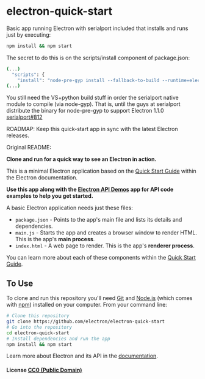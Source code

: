 # electron-quick-start

Basic app running Electron with serialport included that installs and runs just by executing:
 
```bash
npm install && npm start
``` 

The secret to do this is on the scripts/install component of package.json:

```bash
(...)
  "scripts": {
    "install": "node-pre-gyp install --fallback-to-build --runtime=electron --target=1.1.0 --target_arch=x64 --directory=node_modules/serialport/ --update-binary",
(...)
``` 

You still need the VS+python build stuff in order the serialport native module to compile (via node-gyp). 
That is, until the guys at serialport distribute the binary for node-pre-gyp to support Electron 1.1.0 [serialport#812](https://github.com/voodootikigod/node-serialport/issues/812)

ROADMAP: Keep this quick-start app in sync with the latest Electron releases.


Original README:

**Clone and run for a quick way to see an Electron in action.**

This is a minimal Electron application based on the [Quick Start Guide](http://electron.atom.io/docs/latest/tutorial/quick-start) within the Electron documentation.

**Use this app along with the [Electron API Demos](http://electron.atom.io/#get-started) app for API code examples to help you get started.**

A basic Electron application needs just these files:

- `package.json` - Points to the app's main file and lists its details and dependencies.
- `main.js` - Starts the app and creates a browser window to render HTML. This is the app's **main process**.
- `index.html` - A web page to render. This is the app's **renderer process**.

You can learn more about each of these components within the [Quick Start Guide](http://electron.atom.io/docs/latest/tutorial/quick-start).

## To Use

To clone and run this repository you'll need [Git](https://git-scm.com) and [Node.js](https://nodejs.org/en/download/) (which comes with [npm](http://npmjs.com)) installed on your computer. From your command line:

```bash
# Clone this repository
git clone https://github.com/electron/electron-quick-start
# Go into the repository
cd electron-quick-start
# Install dependencies and run the app
npm install && npm start
```

Learn more about Electron and its API in the [documentation](http://electron.atom.io/docs/latest).

#### License [CC0 (Public Domain)](LICENSE.md)
